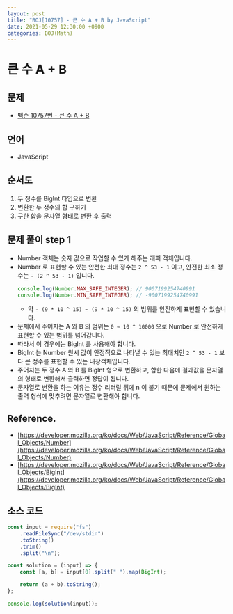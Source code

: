 ```yaml
---
layout: post
title: "BOJ[10757] - 큰 수 A + B by JavaScript"
date: 2021-05-29 12:30:00 +0900
categories: BOJ(Math)
---
```


# 큰 수 A + B

## 문제

- [백준 10757번 - 큰 수 A + B](https://www.acmicpc.net/problem/10757)

## 언어

- JavaScript

## 순서도

1. 두 정수를 BigInt 타입으로 변환
2. 변환한 두 정수의 합 구하기
3. 구한 합을 문자열 형태로 변환 후 출력

## 문제 풀이 step 1

- Number 객체는 숫자 값으로 작업할 수 있게 해주는 래퍼 객체입니다.
- Number 로 표현할 수 있는 안전한 최대 정수는 `2 ^ 53 - 1` 이고, 안전한 최소 정수는 `- (2 ^ 53 - 1)` 입니다.
  ```jsx
  console.log(Number.MAX_SAFE_INTEGER); // 9007199254740991
  console.log(Number.MIN_SAFE_INTEGER); // -9007199254740991
  ```
  - 약 `- (9 * 10 ^ 15) ~ (9 * 10 ^ 15)` 의 범위를 안전하게 표현할 수 있습니다.
- 문제에서 주어지는 A 와 B 의 범위는 `0 ~ 10 ^ 10000` 으로 Number 로 안전하게 표현할 수 있는 범위를 넘어갑니다.
- 따라서 이 경우에는 BigInt 를 사용해야 합니다.
- BigInt 는 Number 원시 값이 안정적으로 나타낼 수 있는 최대치인 `2 ^ 53 - 1` 보다 큰 정수를 표현할 수 있는 내장객체입니다.
- 주어지는 두 정수 A 와 B 를 BigInt 형으로 변환하고, 합한 다음에 결과값을 문자열의 형태로 변환해서 출력하면 정답이 됩니다.
- 문자열로 변환을 하는 이유는 정수 리터럴 뒤에 n 이 붙기 때문에 문제에서 원하는 출력 형식에 맞추려면 문자열로 변환해야 합니다.

## Reference.

- [https://developer.mozilla.org/ko/docs/Web/JavaScript/Reference/Global_Objects/Number](https://developer.mozilla.org/ko/docs/Web/JavaScript/Reference/Global_Objects/Number)
- [https://developer.mozilla.org/ko/docs/Web/JavaScript/Reference/Global_Objects/BigInt](https://developer.mozilla.org/ko/docs/Web/JavaScript/Reference/Global_Objects/BigInt)

## 소스 코드

```jsx
const input = require("fs")
	.readFileSync("/dev/stdin")
	.toString()
	.trim()
	.split("\n");

const solution = (input) => {
	const [a, b] = input[0].split(" ").map(BigInt);

	return (a + b).toString();
};

console.log(solution(input));
```
